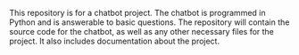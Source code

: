 This repository is for a chatbot project. The chatbot is programmed in Python and is answerable to basic questions. The repository will contain the source code for the chatbot, as well as any other necessary files for the project. It also includes documentation about the project. 
